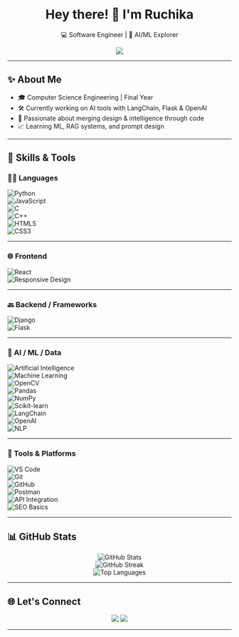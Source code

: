 <h1 align="center">Hey there! 👋 I'm Ruchika</h1> 
<p align="center">
  💻 Software Engineer | 🧠 AI/ML Explorer
</p>

<p align="center">
  <img src="https://readme-typing-svg.herokuapp.com?font=Fira+Code&size=22&pause=1000&color=00F5D4&center=true&width=480&lines=Empowering+ideas+with+AI%2FML+intelligence+🤖;Building+real-world+GenAI+apps+with+LangChain+🧩;From+Python+scripts+to+AI+solutions+🚀;Exploring+LLMs%2C+NLP%2C+and+Reasoning+⚡" />
</p>

---

## ✨ About Me

- 🎓 Computer Science Engineering | Final Year  
- 🛠 Currently working on AI tools with LangChain, Flask & OpenAI  
- 🧠 Passionate about merging design & intelligence through code  
- 📈 Learning ML, RAG systems, and prompt design  

---

## 🚀 Skills & Tools

### 👩‍💻 Languages  
![Python](https://img.shields.io/badge/-Python-3776AB?style=flat-square&logo=python&logoColor=white)  
![JavaScript](https://img.shields.io/badge/-JavaScript-F7DF1E?style=flat-square&logo=javascript&logoColor=black)  
![C](https://img.shields.io/badge/-C-00599C?style=flat-square&logo=c)  
![C++](https://img.shields.io/badge/-C++-00599C?style=flat-square&logo=cplusplus)  
![HTML5](https://img.shields.io/badge/-HTML5-E34F26?style=flat-square&logo=html5&logoColor=white)  
![CSS3](https://img.shields.io/badge/-CSS3-1572B6?style=flat-square&logo=css3)

---

### 🌐 Frontend  
![React](https://img.shields.io/badge/-React-61DAFB?style=flat-square&logo=react&logoColor=black)  
![Responsive Design](https://img.shields.io/badge/-Responsive%20Design-0A0A0A?style=flat-square&logo=responsive&logoColor=white)  

---

### 🔙 Backend / Frameworks  
![Django](https://img.shields.io/badge/-Django-092E20?style=flat-square&logo=django&logoColor=white)  
![Flask](https://img.shields.io/badge/-Flask-black?style=flat-square&logo=flask)

---

### 🧠 AI / ML / Data  
![Artificial Intelligence](https://img.shields.io/badge/-Artificial%20Intelligence-blueviolet?style=flat-square)  
![Machine Learning](https://img.shields.io/badge/-Machine%20Learning-orange?style=flat-square)  
![OpenCV](https://img.shields.io/badge/-OpenCV-5C3EE8?style=flat-square&logo=opencv)  
![Pandas](https://img.shields.io/badge/-Pandas-150458?style=flat-square&logo=pandas)  
![NumPy](https://img.shields.io/badge/-NumPy-013243?style=flat-square&logo=numpy)  
![Scikit-learn](https://img.shields.io/badge/-Scikit--learn-F7931E?style=flat-square&logo=scikit-learn&logoColor=white)  
![LangChain](https://img.shields.io/badge/-LangChain-000000?style=flat-square&logo=chainlink&logoColor=white)  
![OpenAI](https://img.shields.io/badge/-OpenAI-412991?style=flat-square&logo=openai)  
![NLP](https://img.shields.io/badge/-NLP-9900FF?style=flat-square&logo=apache-openoffice)

---

### 🔌 Tools & Platforms  
![VS Code](https://img.shields.io/badge/-VS%20Code-007ACC?style=flat-square&logo=visual-studio-code)  
![Git](https://img.shields.io/badge/-Git-F05032?style=flat-square&logo=git)  
![GitHub](https://img.shields.io/badge/-GitHub-181717?style=flat-square&logo=github)  
![Postman](https://img.shields.io/badge/-Postman-FF6C37?style=flat-square&logo=postman)  
![API Integration](https://img.shields.io/badge/-API%20Integration-6DB33F?style=flat-square&logo=api&logoColor=white)  
![SEO Basics](https://img.shields.io/badge/-SEO%20Basics-0A66C2?style=flat-square&logo=google)  

---

## 📊 GitHub Stats

<p align="center">
  <img src="https://github-readme-stats.vercel.app/api?username=ruchiii-codes&show_icons=true&theme=tokyonight&count_private=true" alt="GitHub Stats" />
  <br />
  <img src="https://streak-stats.demolab.com?user=ruchiii-codes&theme=tokyonight" alt="GitHub Streak" />
  <br />
  <img src="https://github-readme-stats.vercel.app/api/top-langs/?username=ruchiii-codes&layout=compact&theme=tokyonight" alt="Top Languages" />
</p>

---

## 🌐 Let's Connect

<p align="center">
  <a href="www.linkedin.com/in/ruchika-vispute-72495a249"><img src="https://img.shields.io/badge/-LinkedIn-blue?style=flat-square&logo=linkedin" /></a>
  <a href="mailto:ruchivispute05@gmail.com"><img src="https://img.shields.io/badge/-Gmail-D14836?style=flat-square&logo=gmail&logoColor=white" /></a>
</p>

---

